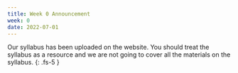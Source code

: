 ```yaml
---
title: Week 0 Announcement
week: 0
date: 2022-07-01
---
```


Our syllabus has been uploaded on the website. You should treat the syllabus as a resource and we are not going to cover all the materials on the syllabus.
{: .fs-5 }
